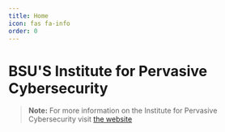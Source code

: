 ```yaml
---
title: Home
icon: fas fa-info
order: 0
---
```



# BSU'S Institute for Pervasive Cybersecurity

> **Note:** For more information on the Institute for Pervasive Cybersecurity visit [the website][IPS]

[IPS]: https://www.boisestate.edu/cybersecurity/


